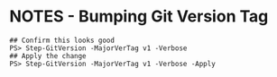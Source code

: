 # NOTES - Bumping Git Version Tag

```pwsh
## Confirm this looks good
PS> Step-GitVersion -MajorVerTag v1 -Verbose
## Apply the change
PS> Step-GitVersion -MajorVerTag v1 -Verbose -Apply
```
